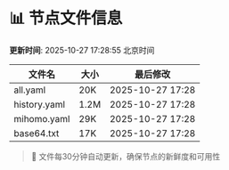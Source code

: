 # 📊 节点文件信息

**更新时间**: 2025-10-27 17:28:55 北京时间

| 文件名 | 大小 | 最后修改 |
|--------|------|----------|
| all.yaml | 20K | 2025-10-27 17:28 |
| history.yaml | 1.2M | 2025-10-27 17:28 |
| mihomo.yaml | 29K | 2025-10-27 17:28 |
| base64.txt | 17K | 2025-10-27 17:28 |

> 🔄 文件每30分钟自动更新，确保节点的新鲜度和可用性

